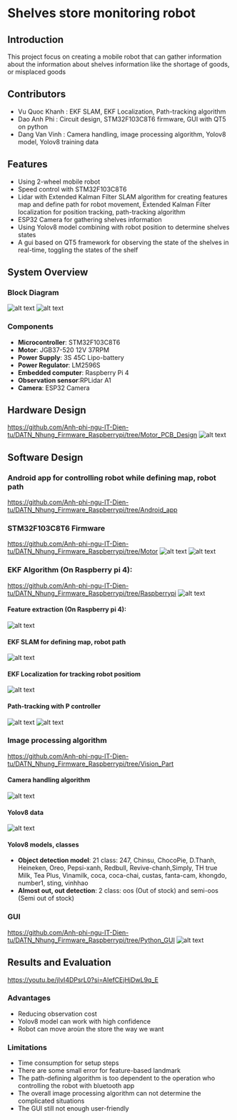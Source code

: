#  Shelves store monitoring robot

## Introduction
This project focus on creating a mobile robot that can gather information about the information about shelves information like the shortage of goods, or misplaced goods 

## Contributors
- Vu Quoc Khanh : EKF SLAM, EKF Localization, Path-tracking algorithm
- Dao Anh Phi : Circuit design, STM32F103C8T6 firmware, GUI with QT5 on python
- Dang Van Vinh : Camera handling, image processing algorithm, Yolov8 model, Yolov8 training data
  
## Features
- Using 2-wheel mobile robot
- Speed control with STM32F103C8T6
- Lidar with Extended Kalman Filter SLAM algorithm for creating features map and define path for robot movement, Extended Kalman Filter localization for position tracking, path-tracking algorithm
- ESP32 Camera for gathering shelves information
- Using Yolov8 model combining with robot position to determine shelves states 
- A gui based on QT5 framework for observing the state of the shelves in real-time, toggling the states of the shelf 

## System Overview
### Block Diagram
![alt text](image.png)
![alt text](image-1.png)

### Components
- **Microcontroller**: STM32F103C8T6
- **Motor**: JGB37-520 12V 37RPM
- **Power Supply**: 3S 45C Lipo-battery
- **Power Regulator**: LM2596S
- **Embedded computer**: Raspberry Pi 4
- **Observation sensor**:RPLidar A1
- **Camera**: ESP32 Camera

## Hardware Design
https://github.com/Anh-phi-ngu-IT-Dien-tu/DATN_Nhung_Firmware_Raspberrypi/tree/Motor_PCB_Design
![alt text](image-2.png)

## Software Design
### Android app for controlling robot while defining map, robot path
https://github.com/Anh-phi-ngu-IT-Dien-tu/DATN_Nhung_Firmware_Raspberrypi/tree/Android_app
### STM32F103C8T6 Firmware
https://github.com/Anh-phi-ngu-IT-Dien-tu/DATN_Nhung_Firmware_Raspberrypi/tree/Motor
![alt text](image-10.png)
![alt text](image-3.png)
### EKF Algorithm (On Raspberry pi 4):
https://github.com/Anh-phi-ngu-IT-Dien-tu/DATN_Nhung_Firmware_Raspberrypi/tree/Raspberrypi
![alt text](image-4.png)
#### Feature extraction (On Raspberry pi 4):
![alt text](image-5.png)
#### EKF SLAM for defining map, robot path
![alt text](image-6.png)
#### EKF Localization for tracking robot positiom
![alt text](image-7.png)
#### Path-tracking with P controller
![alt text](image-8.png)
![alt text](image-9.png)
### Image processing algorithm
https://github.com/Anh-phi-ngu-IT-Dien-tu/DATN_Nhung_Firmware_Raspberrypi/tree/Vision_Part
#### Camera handling algorithm
![alt text](image-11.png)
#### Yolov8 data 
![alt text](image-12.png)
#### Yolov8 models, classes
- **Object detection model**: 21 class: 247, Chinsu, ChocoPie, D.Thanh, Heineken, Oreo, Pepsi-xanh, Redbull, Revive-chanh,Simply, TH true Milk, Tea Plus, Vinamilk, coca, coca-chai, custas, fanta-cam, khongdo, number1, sting, vinhhao
- **Almost out, out detection**: 2 class: oos (Out of stock) and semi-oos (Semi out of stock)
### GUI
https://github.com/Anh-phi-ngu-IT-Dien-tu/DATN_Nhung_Firmware_Raspberrypi/tree/Python_GUI 
![alt text](image-13.png)


## Results and Evaluation
https://youtu.be/jIvI4DPsrL0?si=AIefCEjHjDwL9q_E

### Advantages
- Reducing observation cost
- Yolov8 model can work with high confidence
- Robot can move aroùn the store the way we want

### Limitations
- Time consumption for setup steps
- There are some small error for feature-based landmark
- The path-defining algorithm is too dependent to the operation who controlling the robot with bluetooth app
- The overall image processing algorithm can not determine the complicated situations
- The GUI still not enough user-friendly
